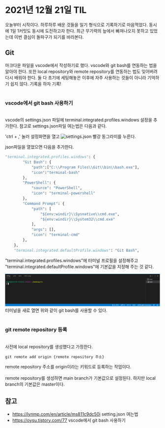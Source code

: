 # 2021년 12월 21일 TIL
오늘부터 시작이다. 하루하루 배운 것들을 일기 형식으로 기록하기로 마음먹었다. 동시에 1일 1커밋도 동시에 도전하고자 한다. 최근 무기력의 늪에서 빠져나오지 못하고 있었는데 이번 결심이 돌파구가 되기를 바라본다.

## Git
마크다운 파일을 vscode에서 작성하기로 했다. vscode와 git bash를 연동하는 법을 알아야 한다. 또한 local repository와 remote repository를 연동하는 법도 잊어버려 다시 배워야 한다. 둘 다 초기에 세팅해놓은 이후에 자주 사용하는 것들이 아니라 기억하기 쉽지 않다. 기록을 하자 기록!  
</br>
### vscode에서 git bash 사용하기
</br>
vscode의 settings.json 파일에 terminal.integrated.profiles.windows 설정을 추가한다. 참고로 settings.json파일 여는법은 다음과 같다.  
  
'ctrl + ,' 눌러 설정화면을 열고
![settings.json](\C:\Users\mnw05\Desktop\TIL\img\settings.png)
빨강 동그라미를 누른다.  
  
json파일을 열었으면 다음을 추가한다.
```python
"terminal.integrated.profiles.windows": {
        "Git Bash": {
            "path":["C:\\Program Files\\Git\\bin\\bash.exe"],
            "icon":"terminal-bash"
        }, 
        "PowerShell": {
            "source": "PowerShell",
            "icon": "terminal-powershell"
        },
        "Command Prompt": {
            "path": [
                "${env:windir}\\Sysnative\\cmd.exe",
                "${env:windir}\\System32\\cmd.exe"
            ],
            "args": [],
            "icon": "terminal-cmd"
        }, 
    },
    "terminal.integrated.defaultProfile.windows": "Git Bash",
```
"terminal.integrated.profiles.windows"에 터미널 프로필을 설정해주고 "terminal.integrated.defaultProfile.windows"에 기본값을 지정해 주는 것 같다.  

![git-vscode결과](img\git-vscode결과.png)
터미널을 새로 열면 위와 같이 git bash를 사용할 수 있다.</br></br>

### git remote repository 등록
</br>
사전에 local repository를 생성했다고 가정한다.  

```
git remote add origin {remote repository 주소}
```
remote repository 주소를 origin이라는 키워드로 등록하는 작업이다.</br></br>
remote repository를 생성하면 main branch가 기본값으로 설정된다. 하지만 local branch의 기본값은 master이다. 


## 참고
* https://lynmp.com/en/article/ms811c9dc50j setting.json 여는법  
* https://oysu.tistory.com/77 vscode에서 git bash 사용하기
